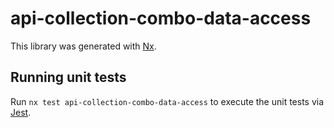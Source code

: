# api-collection-combo-data-access

This library was generated with [Nx](https://nx.dev).

## Running unit tests

Run `nx test api-collection-combo-data-access` to execute the unit tests via [Jest](https://jestjs.io).
